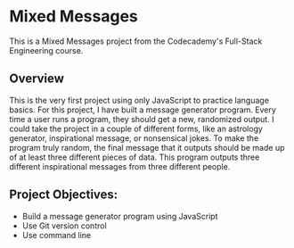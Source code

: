 # Mixed Messages
This is a Mixed Messages project from the Codecademy's Full-Stack Engineering course.

## Overview
This is the very first project using only JavaScript to practice language basics. For this project, I have built a message generator program. Every time a user runs a program, they should get a new, randomized output. I could take the project in a couple of different forms, like an astrology generator, inspirational message, or nonsensical jokes. To make the program truly random, the final message that it outputs should be made up of at least three different pieces of data. This program outputs three different inspirational messages from three different people.

## Project Objectives:
* Build a message generator program using JavaScript
* Use Git version control
* Use command line